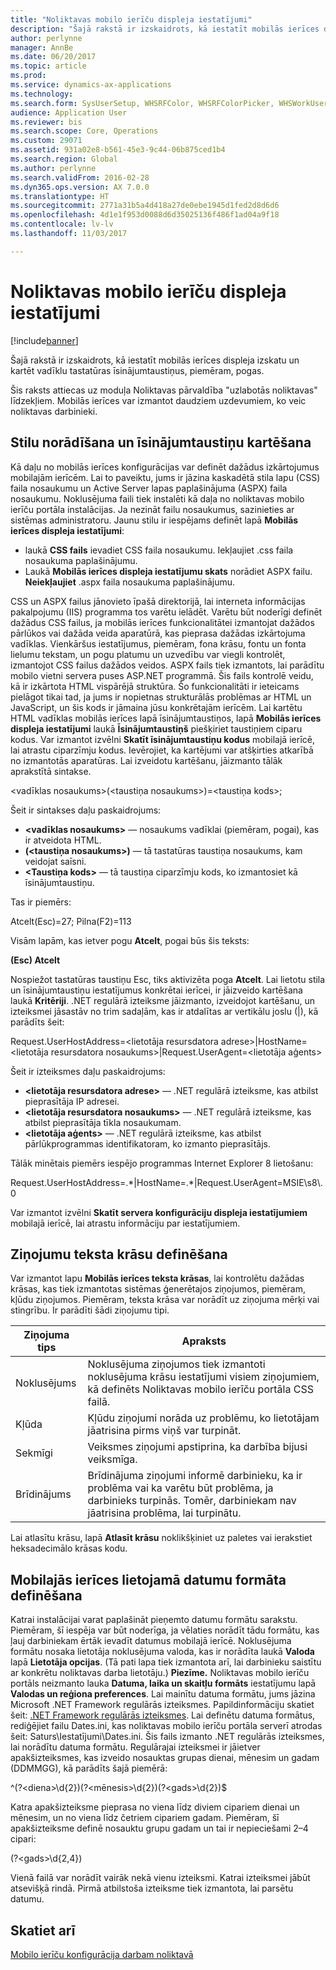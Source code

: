```yaml
---
title: "Noliktavas mobilo ierīču displeja iestatījumi"
description: "Šajā rakstā ir izskaidrots, kā iestatīt mobilās ierīces displeja izskatu un kartēt vadīklu tastatūras īsinājumtaustiņus, piemēram, pogas."
author: perlynne
manager: AnnBe
ms.date: 06/20/2017
ms.topic: article
ms.prod: 
ms.service: dynamics-ax-applications
ms.technology: 
ms.search.form: SysUserSetup, WHSRFColor, WHSRFColorPicker, WHSWorkUserDisplaySettings
audience: Application User
ms.reviewer: bis
ms.search.scope: Core, Operations
ms.custom: 29071
ms.assetid: 931a02e8-b561-45e3-9c44-06b875ced1b4
ms.search.region: Global
ms.author: perlynne
ms.search.validFrom: 2016-02-28
ms.dyn365.ops.version: AX 7.0.0
ms.translationtype: HT
ms.sourcegitcommit: 2771a31b5a4d418a27de0ebe1945d1fed2d8d6d6
ms.openlocfilehash: 4d1e1f953d0088d6d35025136f486f1ad04a9f18
ms.contentlocale: lv-lv
ms.lasthandoff: 11/03/2017

---
```


# <a name="warehouse-mobile-device-display-settings"></a>Noliktavas mobilo ierīču displeja iestatījumi

[!include[banner](../includes/banner.md)]


Šajā rakstā ir izskaidrots, kā iestatīt mobilās ierīces displeja izskatu un kartēt vadīklu tastatūras īsinājumtaustiņus, piemēram, pogas. 

Šis raksts attiecas uz moduļa Noliktavas pārvaldība "uzlabotās noliktavas" līdzekļiem. Mobilās ierīces var izmantot daudziem uzdevumiem, ko veic noliktavas darbinieki.

## <a name="specify-styles-and-map-keyboard-shortcuts"></a>Stilu norādīšana un īsinājumtaustiņu kartēšana
Kā daļu no mobilās ierīces konfigurācijas var definēt dažādus izkārtojumus mobilajām ierīcēm. Lai to paveiktu, jums ir jāzina kaskadētā stila lapu (CSS) faila nosaukumu un Active Server lapas paplašinājuma (ASPX) faila nosaukumu. Noklusējuma faili tiek instalēti kā daļa no noliktavas mobilo ierīču portāla instalācijas. Ja nezināt failu nosaukumus, sazinieties ar sistēmas administratoru. Jaunu stilu ir iespējams definēt lapā **Mobilās ierīces displeja iestatījumi**:

-    laukā **CSS fails** ievadiet CSS faila nosaukumu. Iekļaujiet .css faila nosaukuma paplašinājumu.
-   Laukā **Mobilās ierīces displeja iestatījumu skats** norādiet ASPX failu. **Neiekļaujiet** .aspx faila nosaukuma paplašinājumu.

CSS un ASPX failus jānovieto īpašā direktorijā, lai interneta informācijas pakalpojumu (IIS) programma tos varētu ielādēt. Varētu būt noderīgi definēt dažādus CSS failus, ja mobilās ierīces funkcionalitātei izmantojat dažādos pārlūkos vai dažāda veida aparatūrā, kas pieprasa dažādas izkārtojuma vadīklas. Vienkāršus iestatījumus, piemēram, fona krāsu, fontu un fonta lielumu tekstam, un pogu platumu un uzvedību var viegli kontrolēt, izmantojot CSS failus dažādos veidos. ASPX fails tiek izmantots, lai parādītu mobilo vietni servera puses ASP.NET programmā. Šis fails kontrolē veidu, kā ir izkārtota HTML vispārējā struktūra. Šo funkcionalitāti ir ieteicams pielāgot tikai tad, ja jums ir nopietnas strukturālās problēmas ar HTML un JavaScript, un šis kods ir jāmaina jūsu konkrētajām ierīcēm. Lai kartētu HTML vadīklas mobilās ierīces lapā īsinājumtaustiņos, lapā **Mobilās ierīces displeja iestatījumi** laukā **Īsinājumtaustiņš** piešķiriet taustiņiem ciparu kodus. Var izmantot izvēlni **Skatīt īsinājumtaustiņu kodus** mobilajā ierīcē, lai atrastu ciparzīmju kodus. Ievērojiet, ka kartējumi var atšķirties atkarībā no izmantotās aparatūras. Lai izveidotu kartēšanu, jāizmanto tālāk aprakstītā sintakse.

&lt;vadīklas nosaukums&gt;(&lt;taustiņa nosaukums&gt;)=&lt;taustiņa kods&gt;;

Šeit ir sintakses daļu paskaidrojums:

-   **&lt;vadīklas nosaukums&gt;** — nosaukums vadīklai (piemēram, pogai), kas ir atveidota HTML.
-   **(&lt;taustiņa nosaukums&gt;)** — tā tastatūras taustiņa nosaukums, kam veidojat saīsni.
-   **&lt;Taustiņa kods&gt;** — tā taustiņa ciparzīmju kods, ko izmantosiet kā īsinājumtaustiņu.

Tas ir piemērs:

Atcelt(Esc)=27; Pilna(F2)=113

Visām lapām, kas ietver pogu **Atcelt**, pogai būs šis teksts:

**(Esc) Atcelt**

Nospiežot tastatūras taustiņu Esc, tiks aktivizēta poga **Atcelt**. Lai lietotu stila un īsinājumtaustiņu iestatījumus konkrētai ierīcei, ir jāizveido kartēšana laukā **Kritēriji**. .NET regulārā izteiksme jāizmanto, izveidojot kartēšanu, un izteiksmei jāsastāv no trim sadaļām, kas ir atdalītas ar vertikālu joslu (|), kā parādīts šeit:

Request.UserHostAddress=&lt;lietotāja resursdatora adrese&gt;|HostName=&lt;lietotāja resursdatora nosaukums&gt;|Request.UserAgent=&lt;lietotāja aģents&gt;

Šeit ir izteiksmes daļu paskaidrojums:

-   **&lt;lietotāja resursdatora adrese&gt;** — .NET regulārā izteiksme, kas atbilst pieprasītāja IP adresei.
-   **&lt;lietotāja resursdatora nosaukums&gt;** — .NET regulārā izteiksme, kas atbilst pieprasītāja tīkla nosaukumam.
-   **&lt;lietotāja aģents&gt;** — .NET regulārā izteiksme, kas atbilst pārlūkprogrammas identifikatoram, ko izmanto pieprasītājs.

Tālāk minētais piemērs iespējo programmas Internet Explorer 8 lietošanu:

Request.UserHostAddress=.\*|HostName=.\*|Request.UserAgent=MSIE\\s8\\.0

Var izmantot izvēlni **Skatīt servera konfigurāciju displeja iestatījumiem** mobilajā ierīcē, lai atrastu informāciju par iestatījumiem.

## <a name="define-text-colors-for-messages"></a>Ziņojumu teksta krāsu definēšana
Var izmantot lapu **Mobilās ierīces teksta krāsas**, lai kontrolētu dažādas krāsas, kas tiek izmantotas sistēmas ģenerētajos ziņojumos, piemēram, kļūdu ziņojumos. Piemēram, teksta krāsa var norādīt uz ziņojuma mērķi vai stingrību. Ir parādīti šādi ziņojumu tipi.

| Ziņojuma tips | Apraksts                                                                                                                                                                            |
|--------------|----------------------------------------------------------------------------------------------------------------------------------------------------------------------------------------|
| Noklusējums      | Noklusējuma ziņojumos tiek izmantoti noklusējuma krāsu iestatījumi visiem ziņojumiem, kā definēts Noliktavas mobilo ierīču portāla CSS failā.                                                   |
| Kļūda        | Kļūdu ziņojumi norāda uz problēmu, ko lietotājam jāatrisina pirms viņš var turpināt.                                                                                             |
| Sekmīgi      | Veiksmes ziņojumi apstiprina, ka darbība bijusi veiksmīga.                                                                                                                                |
| Brīdinājums      | Brīdinājuma ziņojumi informē darbinieku, ka ir problēma vai ka varētu būt problēma, ja darbinieks turpinās. Tomēr, darbiniekam nav jāatrisina problēma, lai turpinātu. |

Lai atlasītu krāsu, lapā **Atlasīt krāsu** noklikšķiniet uz paletes vai ierakstiet heksadecimālo krāsas kodu.

## <a name="define-the-date-format-to-use-on-mobile-devices"></a>Mobilajās ierīces lietojamā datumu formāta definēšana
Katrai instalācijai varat paplašināt pieņemto datumu formātu sarakstu. Piemēram, šī iespēja var būt noderīga, ja vēlaties norādīt tādu formātu, kas ļauj darbiniekam ērtāk ievadīt datumus mobilajā ierīcē. Noklusējuma formātu nosaka lietotāja noklusējuma valoda, kas ir norādīta laukā **Valoda** lapā **Lietotāja opcijas**. (Tā pati lapa tiek izmantota arī, lai darbinieku saistītu ar konkrētu noliktavas darba lietotāju.) **Piezīme.** Noliktavas mobilo ierīču portāls neizmanto lauka **Datuma, laika un skaitļu formāts** iestatījumu lapā **Valodas un reģiona preferences**. Lai mainītu datuma formātu, jums jāzina Microsoft .NET Framework regulārās izteiksmes. Papildinformāciju skatiet šeit: [.NET Framework regulārās izteiksmes](http://go.microsoft.com/fwlink/?LinkId=391260). Lai definētu datuma formātus, rediģējiet failu Dates.ini, kas noliktavas mobilo ierīču portāla serverī atrodas šeit: Saturs\\Iestatījumi\\Dates.ini. Šis fails izmanto .NET regulārās izteiksmes, lai norādītu datuma formātu. Regulārajai izteiksmei ir jāietver apakšizteiksmes, kas izveido nosauktas grupas dienai, mēnesim un gadam (DDMMGG), kā parādīts šajā piemērā:

^(?&lt;diena&gt;\\d{2})(?&lt;mēnesis&gt;\\d{2})(?&lt;gads&gt;\\d{2})$

Katra apakšizteiksme pieprasa no viena līdz diviem cipariem dienai un mēnesim, un no viena līdz četriem cipariem gadam. Piemēram, šī apakšizteiksme definē nosauktu grupu gadam un tai ir nepieciešami 2–4 cipari:

(?&lt;gads&gt;\\d{2,4})

Vienā failā var norādīt vairāk nekā vienu izteiksmi. Katrai izteiksmei jābūt atsevišķā rindā. Pirmā atbilstoša izteiksme tiek izmantota, lai parsētu datumu.

<a name="see-also"></a>Skatiet arī
--------

[Mobilo ierīču konfigurācija darbam noliktavā](configure-mobile-devices-warehouse.md)




